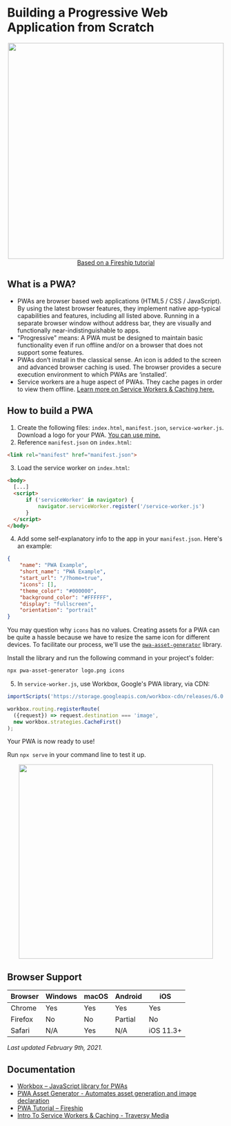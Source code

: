 # Building a Progressive Web Application from Scratch 
<p align="center">
  <img width="500px" src="https://insight-wellcode.s3.ap-southeast-1.amazonaws.com/2t6da9n9rye3g2z9az9rn60lc7or?response-content-disposition=inline%3B%20filename%3D%220b04fc423e0da4bc.png%22%3B%20filename%2A%3DUTF-8%27%270b04fc423e0da4bc.png&response-content-type=image%2Fpng&X-Amz-Algorithm=AWS4-HMAC-SHA256&X-Amz-Credential=AKIAQS376IWIQJGFP2HL%2F20210209%2Fap-southeast-1%2Fs3%2Faws4_request&X-Amz-Date=20210209T172831Z&X-Amz-Expires=300&X-Amz-SignedHeaders=host&X-Amz-Signature=d3aacb710fcc838c3a7b8c35ce01144427a15aeefbb9b8fe5bc72c655571b524">
  <br>
  <a href="https://www.youtube.com/watch?v=sFsRylCQblw">Based on a Fireship tutorial</a>
  
## What is a PWA?
- PWAs are browser based web applications (HTML5 / CSS / JavaScript). By using the latest browser features, they implement native app-typical capabilities and features, including all listed above. Running in a separate browser window without address bar, they are visually and functionally near-indistinguishable to apps. 
- "Progressive" means: A PWA must be designed to maintain basic functionality even if run offline and/or on a browser that does not support some features. 
- PWAs don’t install in the classical sense. An icon is added to the screen and advanced browser caching is used. The browser provides a secure execution environment to which PWAs are ‘installed’.
- Service workers are a huge aspect of PWAs. They cache pages in order to view them offline. [Learn more on Service Workers & Caching here.](https://www.youtube.com/watch?v=ksXwaWHCW6k)

## How to build a PWA
1. Create the following files: `index.html`, `manifest.json`, `service-worker.js`. Download a logo for your PWA. [You can use mine.](https://github.com/pedrochamberlain/pwa-example/blob/main/logo.png)
2. Reference `manifest.json` on `index.html`:
```html
<link rel="manifest" href="manifest.json">
```
3. Load the service worker on `index.html`:
```html
<body>
  [...]
  <script> 
      if ('serviceWorker' in navigator) {
          navigator.serviceWorker.register('/service-worker.js')
      }
  </script>
</body>
```
4. Add some self-explanatory info to the app in your `manifest.json`. Here's an example:
```json
{
    "name": "PWA Example",
    "short_name": "PWA Example",
    "start_url": "/?home=true",
    "icons": [],
    "theme_color": "#000000",
    "background_color": "#FFFFFF",
    "display": "fullscreen",
    "orientation": "portrait"
}
```
You may question why `icons` has no values. Creating assets for a PWA can be quite a hassle because we have to resize the same icon for different devices. To facilitate our process, we'll use the [`pwa-asset-generator`](https://github.com/onderceylan/pwa-asset-generator) library. 

Install the library and run the following command in your project's folder:
```zsh
npx pwa-asset-generator logo.png icons
```
5. In `service-worker.js`, use Workbox, Google's PWA library, via CDN:
```javascript
importScripts('https://storage.googleapis.com/workbox-cdn/releases/6.0.2/workbox-sw.js');

workbox.routing.registerRoute(
  ({request}) => request.destination === 'image',
  new workbox.strategies.CacheFirst()
);
```

Your PWA is now ready to use!

Run `npx serve` in your command line to test it up.

<div align="center">
  <img width="450px" src="https://imgur.com/gHpJ7iI.jpg">
</div>


## Browser Support
Browser|Windows|macOS|Android|iOS|
-------|-------|-----|-------|---|
Chrome|Yes|Yes|Yes|Yes|
Firefox|No|No|Partial|No|
Safari|N/A|Yes|N/A|iOS 11.3+|

*Last updated February 9th, 2021.*
 
## Documentation
- [Workbox – JavaScript library for PWAs](https://developers.google.com/web/tools/workbox/modules/workbox-sw)
- [PWA Asset Generator - Automates asset generation and image declaration](https://github.com/onderceylan/pwa-asset-generator)
- [PWA Tutorial – Fireship](https://www.youtube.com/watch?v=sFsRylCQblw)
- [Intro To Service Workers & Caching - Traversy Media](https://www.youtube.com/watch?v=ksXwaWHCW6k)
